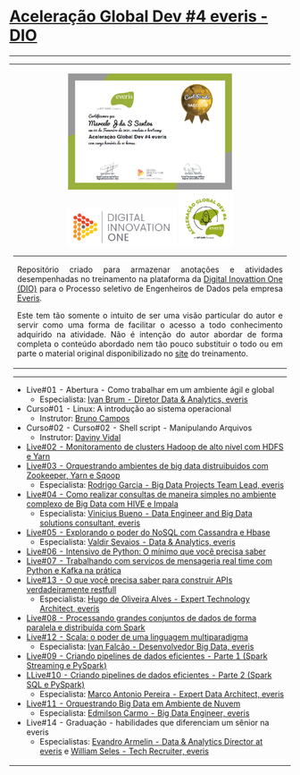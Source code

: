 # **<u>Aceleração Global Dev #4 everis - DIO</u>**

------
<table style="width: 100%">
  <tr>
    <td>
      <p align="center">
        <img src="./img/certificado.png" alt="certificado" width="60%" />
        </br>
        <img src="./img/logo_dio.png" alt="logo_dio" width="40%" />
        <img src="./img/logo_aceleracao_everis.png" alt="logo_aceleracao_everis" width="20%" />

<table style="width: 100%">
  <tr>
    <td>
      <p align="justify">
        Repositório criado para armazenar anotações e atividades desempenhadas no treinamento na plataforma da <a href="https://digitalinnovation.one/" target="_blank">Digital Inovattion One (DIO)</a> para o Processo seletivo de Engenheiros de Dados pela empresa <a href="https://www.everis.com/brazil" target="_blank">Everis</a>.
      </p>
      <p align="justify">
        Este tem tão somente o intuito de ser uma visão particular do autor e servir como uma forma de facilitar o acesso a todo conhecimento adquirido na atividade. Não é intenção do autor abordar de forma completa o conteúdo abordado nem tão pouco substituir o todo ou em parte o material original disponibilizado no <a href="https://web.digitalinnovation.one/acceleration/aceleracao-global-dev-4-everis?tab=path" target="_blank">site</a> do treinamento.
      </p>
    </td>
  </tr>
</table>

------

- Live#01 - Abertura - Como trabalhar em um ambiente ágil e global
	- Especialista: [Ivan Brum - Diretor Data & Analytics, everis](https://www.linkedin.com/in/ivan-brum-960358/)
- Curso#01 - Linux: A introdução ao sistema operacional
	- Instrutor: [Bruno Campos](https://www.linkedin.com/in/brunodecamposdias/)
- Curso#02 - Curso#02 - Shell script - Manipulando Arquivos
	- Instrutor: [Daviny Vidal](https://www.linkedin.com/in/davinyvidal/)
- [Live#02 - Monitoramento de clusters Hadoop de alto nível com HDFS e Yarn](./live_02)
- [Live#03 - Orquestrando ambientes de big data distruibuidos com Zookeeper, Yarn e Sqoop](./live_03)
	- Especialista: [Rodrigo Garcia - Big Data Projects Team Lead, everis](https://www.linkedin.com/in/rodsantosg/)
- [Live#04 - Como realizar consultas de maneira simples no ambiente complexo de Big Data com HIVE e Impala](./live_04)
	- Especialista: [Vinicius Bueno - Data Engineer and Big Data solutions consultant, everis](https://www.linkedin.com/in/vinicius-m-bueno-br/)
- [Live#05 - Explorando o poder do NoSQL com Cassandra e Hbase](./live_05)
	- Especialista: [Valdir Sevaios - Data & Analytics, everis](https://www.linkedin.com/in/valdir-novo-sevaios-junior-8190a096/)
- [Live#06 - Intensivo de Python: O mínimo que você precisa saber](./live_06)
- [Live#07 - Trabalhando com serviços de mensageria real time com Python e Kafka na prática](./live_07)
- [Live#13 - O que você precisa saber para construir APIs verdadeiramente restfull](./live_13)
	- Especialista: [Hugo de Oliveira Alves - Expert Technology Architect, everis](https://www.linkedin.com/in/huguinho/)
- [Live#08 - Processando grandes conjuntos de dados de forma paralela e distribuída com Spark](./live_08)
- [Live#12 - Scala: o poder de uma linguagem multiparadigma](./live_12)
	- Especialista: [Ivan Falcão - Desenvolvedor Big Data, everis](https://www.linkedin.com/in/ivanpfalcao/)
- [Live#09 - Criando pipelines de dados eficientes - Parte 1 (Spark Streaming e PySpark)](./live_09)
- [LLive#10 - Criando pipelines de dados eficientes - Parte 2 (Spark SQL e PySpark)](./live_10)
	- Especialista: [Marco Antonio Pereira - Expert Data Architect, everis](https://www.linkedin.com/in/marcoap/)
- [Live#11 - Orquestrando Big Data em Ambiente de Nuvem](./live_11)
	- Especialista: [Edmilson Carmo - Big Data Engineer, everis](https://www.linkedin.com/in/edm-carmo/)
- Live#14 - Graduação - habilidades que diferenciam um sênior na everis
	- Especialistas: [Evandro Armelin - Data & Analytics Director at everis](https://www.linkedin.com/in/evandroarmelin/) e [William Seles - Tech Recruiter, everis](https://www.linkedin.com/in/william-seles-464351147/)